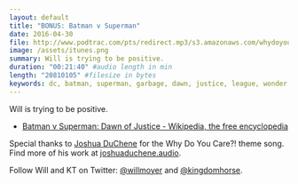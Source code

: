 ```yaml
---
layout: default
title: "BONUS: Batman v Superman"
date: 2016-04-30
file: http://www.podtrac.com/pts/redirect.mp3/s3.amazonaws.com/whydoyoucare.fm/Why+Do+You+Care+-+BONUS+-+Superman+v+Batman.mp3
image: /assets/itunes.png
summary: Will is trying to be positive.
duration: "00:21:40" #audio length in min
length: "20810105" #filesize in bytes
keywords: dc, batman, superman, garbage, dawn, justice, league, wonder, woman
---
```


Will is trying to be positive.

<ul>
  <li><a href="https://en.wikipedia.org/wiki/Batman_v_Superman:_Dawn_of_Justice">Batman v Superman: Dawn of Justice - Wikipedia, the free encyclopedia</a></li>
</ul>

Special thanks to [Joshua DuChene](http://joshuaduchene.audio) for the Why Do You Care?! theme song. Find more of his work at [joshuaduchene.audio](http://joshuaduchene.audio).

Follow Will and KT on Twitter: [@willmoyer](https://twitter.com/willmoyer) and [@kingdomhorse](https://twitter.com/kingdomhorse). 